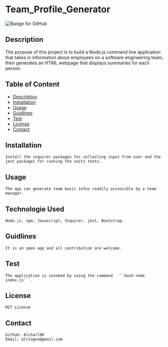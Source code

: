 # Team_Profile_Generator

  ![Badge for GitHub](https://img.shields.io/github/languages/top/Alcharl88/undefined?style=flat&logo=appveyor) 

## Description

  The purpose of this project is to build a Node.js command line application that takes in information about employees on a software engineering team, then generates an HTML webpage that displays summaries for each person.

  ## Table of Content 

  * [Description](#descripton) 
  * [Installation](#installation) 
  * [Usage](#usage) 
  * [Guidlines](#guidlines) 
  * [Test](#test) 
  * [License](#license) 
  * [Contact](#contact) 
    
## Installation
    
    Install the inquirer packages for collecting input from user and the jest packages for running the units tests.
    
## Usage
    
    The app can generate team basic infos readily accessible by a team manager.

## Technologie Used

    Node.js, npm, Javascript, Inquirer, jest, Bootstrap.
    
## Guidlines
    
    It is an open app and all contribution are welcome.
    
## Test
    
    The application is invoked by using the command  ```bash node index.js```.
    
## License
    
    MIT License
    
##  Contact

    Github: Alcharl88
    Email: alctagne@gmail.com
    
